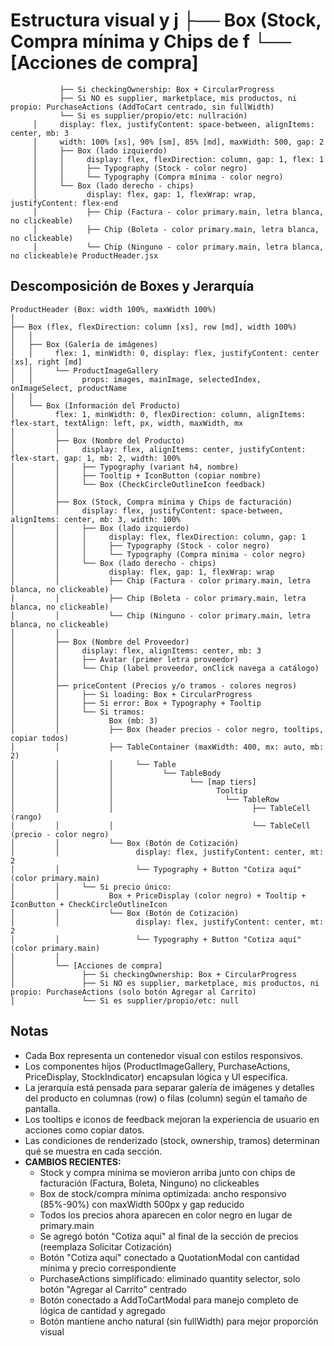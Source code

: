 # Estructura visual y j         ├── Box (Stock, Compra mínima y Chips de f         └── [Acciones de compra]
               ├── Si checkingOwnership: Box + CircularProgress
               ├── Si NO es supplier, marketplace, mis productos, ni propio: PurchaseActions (AddToCart centrado, sin fullWidth)
               └── Si es supplier/propio/etc: nullración)
         │     display: flex, justifyContent: space-between, alignItems: center, mb: 3
         │     width: 100% [xs], 90% [sm], 85% [md], maxWidth: 500, gap: 2
         │     ├── Box (lado izquierdo)
         │     │     display: flex, flexDirection: column, gap: 1, flex: 1
         │     │     ├── Typography (Stock - color negro)
         │     │     └── Typography (Compra mínima - color negro)
         │     └── Box (lado derecho - chips)
         │           display: flex, gap: 1, flexWrap: wrap, justifyContent: flex-end
         │           ├── Chip (Factura - color primary.main, letra blanca, no clickeable)
         │           ├── Chip (Boleta - color primary.main, letra blanca, no clickeable)
         │           └── Chip (Ninguno - color primary.main, letra blanca, no clickeable)e ProductHeader.jsx

## Descomposición de Boxes y Jerarquía

```
ProductHeader (Box: width 100%, maxWidth 100%)
│
├── Box (flex, flexDirection: column [xs], row [md], width 100%)
│   │
│   ├── Box (Galería de imágenes)
│   │     flex: 1, minWidth: 0, display: flex, justifyContent: center [xs], right [md]
│   │     └── ProductImageGallery
│   │           props: images, mainImage, selectedIndex, onImageSelect, productName
│   │
│   └── Box (Información del Producto)
│         flex: 1, minWidth: 0, flexDirection: column, alignItems: flex-start, textAlign: left, px, width, maxWidth, mx
│         │
│         ├── Box (Nombre del Producto)
│         │     display: flex, alignItems: center, justifyContent: flex-start, gap: 1, mb: 2, width: 100%
│         │     ├── Typography (variant h4, nombre)
│         │     ├── Tooltip + IconButton (copiar nombre)
│         │     └── Box (CheckCircleOutlineIcon feedback)
│         │
│         ├── Box (Stock, Compra mínima y Chips de facturación)
│         │     display: flex, justifyContent: space-between, alignItems: center, mb: 3, width: 100%
│         │     ├── Box (lado izquierdo)
│         │     │     display: flex, flexDirection: column, gap: 1
│         │     │     ├── Typography (Stock - color negro)
│         │     │     └── Typography (Compra mínima - color negro)
│         │     └── Box (lado derecho - chips)
│         │           display: flex, gap: 1, flexWrap: wrap
│         │           ├── Chip (Factura - color primary.main, letra blanca, no clickeable)
│         │           ├── Chip (Boleta - color primary.main, letra blanca, no clickeable)
│         │           └── Chip (Ninguno - color primary.main, letra blanca, no clickeable)
│         │
│         ├── Box (Nombre del Proveedor)
│         │     display: flex, alignItems: center, mb: 3
│         │     ├── Avatar (primer letra proveedor)
│         │     └── Chip (label proveedor, onClick navega a catálogo)
│         │
│         ├── priceContent (Precios y/o tramos - colores negros)
│         │     ├── Si loading: Box + CircularProgress
│         │     ├── Si error: Box + Typography + Tooltip
│         │     └── Si tramos:
│         │           Box (mb: 3)
│         │           ├── Box (header precios - color negro, tooltips, copiar todos)
│         │           ├── TableContainer (maxWidth: 400, mx: auto, mb: 2)
│         │           │     └── Table
│         │           │           └── TableBody
│         │           │                 └── [map tiers]
│         │           │                       Tooltip
│         │           │                         └── TableRow
│         │           │                               ├── TableCell (rango)
│         │           │                               └── TableCell (precio - color negro)
│         │           └── Box (Botón de Cotización)
│         │                 display: flex, justifyContent: center, mt: 2
│         │                 └── Typography + Button "Cotiza aquí" (color primary.main)
│         │     └── Si precio único: 
│         │           Box + PriceDisplay (color negro) + Tooltip + IconButton + CheckCircleOutlineIcon
│         │           └── Box (Botón de Cotización)
│         │                 display: flex, justifyContent: center, mt: 2
│         │                 └── Typography + Button "Cotiza aquí" (color primary.main)
│         │
│         └── [Acciones de compra]
│               ├── Si checkingOwnership: Box + CircularProgress
│               ├── Si NO es supplier, marketplace, mis productos, ni propio: PurchaseActions (solo botón Agregar al Carrito)
│               └── Si es supplier/propio/etc: null
```

## Notas
- Cada Box representa un contenedor visual con estilos responsivos.
- Los componentes hijos (ProductImageGallery, PurchaseActions, PriceDisplay, StockIndicator) encapsulan lógica y UI específica.
- La jerarquía está pensada para separar galería de imágenes y detalles del producto en columnas (row) o filas (column) según el tamaño de pantalla.
- Los tooltips e iconos de feedback mejoran la experiencia de usuario en acciones como copiar datos.
- Las condiciones de renderizado (stock, ownership, tramos) determinan qué se muestra en cada sección.
- **CAMBIOS RECIENTES:**
  - Stock y compra mínima se movieron arriba junto con chips de facturación (Factura, Boleta, Ninguno) no clickeables
  - Box de stock/compra mínima optimizada: ancho responsivo (85%-90%) con maxWidth 500px y gap reducido
  - Todos los precios ahora aparecen en color negro en lugar de primary.main
  - Se agregó botón "Cotiza aquí" al final de la sección de precios (reemplaza Solicitar Cotización)
  - Botón "Cotiza aquí" conectado a QuotationModal con cantidad mínima y precio correspondiente
  - PurchaseActions simplificado: eliminado quantity selector, solo botón "Agregar al Carrito" centrado
  - Botón conectado a AddToCartModal para manejo completo de lógica de cantidad y agregado
  - Botón mantiene ancho natural (sin fullWidth) para mejor proporción visual
